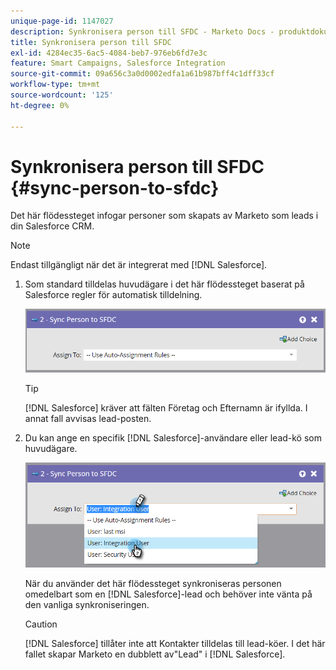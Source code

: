 ```yaml
---
unique-page-id: 1147027
description: Synkronisera person till SFDC - Marketo Docs - produktdokumentation
title: Synkronisera person till SFDC
exl-id: 4284ec35-6ac5-4084-beb7-976eb6fd7e3c
feature: Smart Campaigns, Salesforce Integration
source-git-commit: 09a656c3a0d0002edfa1a61b987bff4c1dff33cf
workflow-type: tm+mt
source-wordcount: '125'
ht-degree: 0%

---
```


# Synkronisera person till SFDC {#sync-person-to-sfdc}

Det här flödessteget infogar personer som skapats av Marketo som leads i din Salesforce CRM.

>[!NOTE]
>
>Endast tillgängligt när det är integrerat med [!DNL Salesforce].

1. Som standard tilldelas huvudägare i det här flödessteget baserat på Salesforce regler för automatisk tilldelning.

   ![](assets/sync-person-to-sfdc-1.png)

   >[!TIP]
   >
   >[!DNL Salesforce] kräver att fälten Företag och Efternamn är ifyllda. I annat fall avvisas lead-posten.

1. Du kan ange en specifik [!DNL Salesforce]-användare eller lead-kö som huvudägare.

   ![](assets/sync-person-to-sfdc-2.png)

   När du använder det här flödessteget synkroniseras personen omedelbart som en [!DNL Salesforce]-lead och behöver inte vänta på den vanliga synkroniseringen.

   >[!CAUTION]
   >
   >[!DNL Salesforce] tillåter inte att Kontakter tilldelas till lead-köer. I det här fallet skapar Marketo en dubblett av&quot;Lead&quot; i [!DNL Salesforce].

